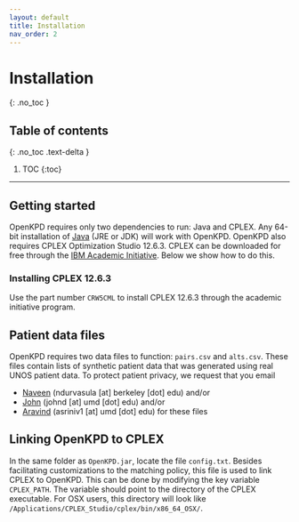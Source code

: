 ```yaml
---
layout: default
title: Installation
nav_order: 2
---
```


# Installation
{: .no_toc }

## Table of contents
{: .no_toc .text-delta }

1. TOC
{:toc}

---

## Getting started

OpenKPD requires only two dependencies to run: Java and CPLEX. Any 64-bit installation of [Java](https://www.java.com/en/download/manual.jsp) (JRE or JDK) will work with OpenKPD. OpenKPD also requires CPLEX Optimization Studio 12.6.3. CPLEX can be downloaded for free through the [IBM Academic Initiative](https://www.ibm.com/academic/home). Below we show how to do this.

### Installing CPLEX 12.6.3

Use the part number `CRW5CML` to install CPLEX 12.6.3 through the academic initiative program.

## Patient data files
OpenKPD requires two data files to function: `pairs.csv` and `alts.csv`. These files contain lists of synthetic patient data that was generated using real UNOS patient data. To protect patient privacy, we request that you email 
- [Naveen](https://ndurvasula.com) (ndurvasula [at] berkeley [dot] edu) and/or 
- [John](http://jpdickerson.com) (johnd [at] umd [dot] edu) and/or 
- [Aravind](http://www.cs.umd.edu/~srin/) (asriniv1 [at] umd [dot] edu) for these files


## Linking OpenKPD to CPLEX

In the same folder as `OpenKPD.jar`, locate the file `config.txt`. Besides facilitating customizations to the matching policy, this file is used to link CPLEX to OpenKPD. This can be done by modifying the key variable `CPLEX_PATH`. The variable should point to the directory of the CPLEX executable. For OSX users, this directory will look like `/Applications/CPLEX_Studio/cplex/bin/x86_64_OSX/`.